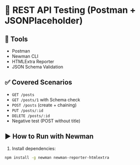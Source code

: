 # 🧪  REST API Testing (Postman + JSONPlaceholder)

## 🔧 Tools
- Postman
- Newman CLI
- HTMLExtra Reporter
- JSON Schema Validation

## ✅ Covered Scenarios
- `GET /posts`
- `GET /posts/1` with Schema check
- `POST /posts` (create + chaining)
- `PUT /posts/:id`
- `DELETE /posts/:id`
- Negative test (POST without title)

## ▶️ How to Run with Newman

1. Install dependencies:
```bash
npm install -g newman newman-reporter-htmlextra
